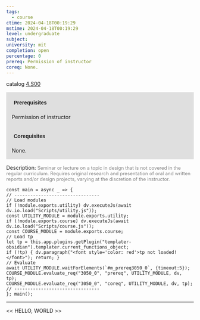 ```yaml
---
tags:
  - course
ctime: 2024-04-18T00:19:29
mstime: 2024-04-18T00:19:29
level: undergraduate
subject: 
university: mit
completion: open
percentage: 0
prereq: Permission of instructor
coreq: None.
---
```


catalog [4.S00](http://student.mit.edu/catalog/m4a.html#4.S00)

<span style="display: block; padding: 15px; background-color: rgb(100, 100, 100, 0.2);"><font id="m_prereq3050_0" style="display: block; font-family: Arial, sans-serif; font-weight: bold; padding: 5px">Prerequisites</font><br><span id="prereq3050_0">Permission of instructor</span></span>
<span style="display: block; padding: 15px; background-color: rgb(100, 100, 100, 0.2);"><font id="m_coreq3050_0" style="display: block; font-family: Arial, sans-serif; font-weight: bold; padding: 5px">Corequisites</font><br><span id="coreq3050_0">None.</span></span>

<font style="">Description:</font>
<font style="color: grey; font-size: 0.8rem;">Seminar or lecture on a topic in design that is not covered in the regular curriculum. Requires original research and presentation of oral and written reports and/or design projects, varying at the discretion of the instructor.</font>

```dataviewjs
const main = async _ => {
// --------------------------------
// Load modules
if (!module.exports.utility) dv.executeJs(await dv.io.load("Scripts/utility.js"));
const UTILITY_MODULE = module.exports.utility;
if (!module.exports.course) dv.executeJs(await dv.io.load("Scripts/course.js"));
const COURSE_MODULE = module.exports.course;
// Load tp
let tp = this.app.plugins.getPlugin("templater-obsidian").templater.current_functions_object;
if (!tp) { dv.paragraph("<font style='color: red'>tp not loaded!</font>"); return; }
// Evaluate
await UTILITY_MODULE.waitForElements(`#m_prereq3050_0`, {timeout:5});
COURSE_MODULE.evaluate_req("3050_0", "prereq", UTILITY_MODULE, dv, tp);
COURSE_MODULE.evaluate_req("3050_0", "coreq", UTILITY_MODULE, dv, tp);
// --------------------------------
}; main();
```

---

<< HELLO, WORLD >>
